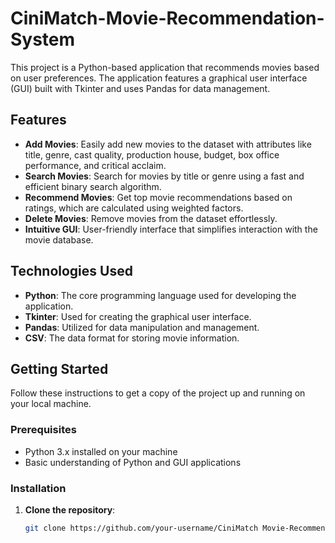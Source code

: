 # CiniMatch-Movie-Recommendation-System
This project is a Python-based application that recommends movies based on user preferences. The application features a graphical user interface (GUI) built with Tkinter and uses Pandas for data management.

## Features

- **Add Movies**: Easily add new movies to the dataset with attributes like title, genre, cast quality, production house, budget, box office performance, and critical acclaim.
- **Search Movies**: Search for movies by title or genre using a fast and efficient binary search algorithm.
- **Recommend Movies**: Get top movie recommendations based on ratings, which are calculated using weighted factors.
- **Delete Movies**: Remove movies from the dataset effortlessly.
- **Intuitive GUI**: User-friendly interface that simplifies interaction with the movie database.

## Technologies Used

- **Python**: The core programming language used for developing the application.
- **Tkinter**: Used for creating the graphical user interface.
- **Pandas**: Utilized for data manipulation and management.
- **CSV**: The data format for storing movie information.

## Getting Started

Follow these instructions to get a copy of the project up and running on your local machine.

### Prerequisites

- Python 3.x installed on your machine
- Basic understanding of Python and GUI applications

### Installation

1. **Clone the repository**:
   ```sh
   git clone https://github.com/your-username/CiniMatch Movie-Recommendation-System.git
